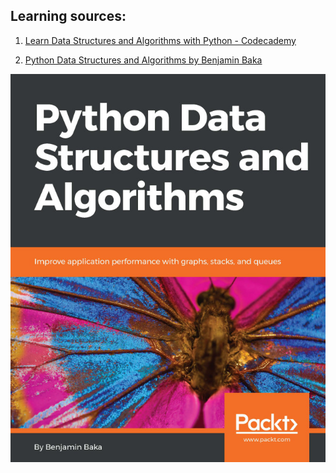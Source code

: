 ## **Learning sources:**

1. [Learn Data Structures and Algorithms with Python - Codecademy](https://www.codecademy.com/learn/learn-data-structures-and-algorithms-with-python)

2. [Python Data Structures and Algorithms by Benjamin Baka](https://www.google.fi/books/edition/_/oHc5DwAAQBAJ?hl=vi&gbpv=0)


![cover_image_large](./cover_image_large.jpg)
